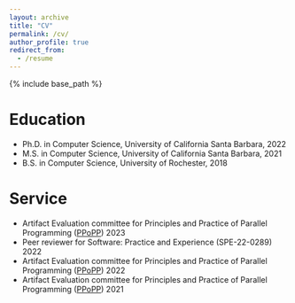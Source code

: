 ```yaml
---
layout: archive
title: "CV"
permalink: /cv/
author_profile: true
redirect_from:
  - /resume
---
```


{% include base_path %}

Education
======
* Ph.D. in Computer Science, University of California Santa Barbara, 2022
* M.S. in Computer Science, University of California Santa Barbara, 2021
* B.S. in Computer Science, University of Rochester, 2018

<!-- Work experience
======
* Summer 2015: Research Assistant
  * Github University
  * Duties included: Tagging issues
  * Supervisor: Professor Git

* Fall 2015: Research Assistant
  * Github University
  * Duties included: Merging pull requests
  * Supervisor: Professor Hub -->
  
<!-- Skills
======
* Skill 1
* Skill 2
  * Sub-skill 2.1
  * Sub-skill 2.2
  * Sub-skill 2.3
* Skill 3 -->

<!-- Publications
======
  <ul>{% for post in site.publications %}
    {% include archive-single-cv.html %}
  {% endfor %}</ul> -->
  
<!-- Talks
======
  <ul>{% for post in site.talks %}
    {% include archive-single-talk-cv.html %}
  {% endfor %}</ul> -->
  
<!-- Teaching
======
  <ul>{% for post in site.teaching %}
    {% include archive-single-cv.html %}
  {% endfor %}</ul> -->
  
Service
======
* Artifact Evaluation committee for Principles and Practice of Parallel Programming ([PPoPP](https://ppopp23.sigplan.org/)) 2023
* Peer reviewer for Software: Practice and Experience (SPE-22-0289) 2022
* Artifact Evaluation committee for Principles and Practice of Parallel Programming ([PPoPP](https://ppopp22.sigplan.org/)) 2022
* Artifact Evaluation committee for Principles and Practice of Parallel Programming ([PPoPP](https://ppopp21.sigplan.org/)) 2021
